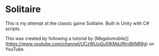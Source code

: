 # Solitaire

This is my attempt at the classic game Solitaire. Built in Unity with C# scripts.

This was created by following a tutorial by [Megalomobile]](https://www.youtube.com/channel/UCzWUoQu5lKMdJfKnIBtNR9g) on YouTube.